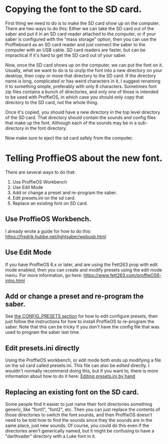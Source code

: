 # Copying the font to the SD card.

First thing we need to do is to make the SD card show up on the computer. There are two ways to do this: Either we can take the SD card out of the saber and put it in an SD card reader attached to the computer, or if your saber is configured with the "mass storage" option, then you can use the Proffieboard as an SD card reader and just connect the saber to the computer with an USB cable. SD card readers are faster, but can be impractical if it's hard to get the SD card out of your saber.

Now, once the SD card shows up on the computer, we can put the font on it. Usually, what we want to do is to unzip the font into a new directory on your desktop, then copy or move that directory to the SD card. If the directory name is long, complicated or has weird characters in it, I suggest renaming it to something simple, preferably with only 8 characters. Sometimes font zip files contains a bunch of directories, and only one of those is intended to be used with ProffieOS, in which case you should only copy that directory to the SD card, not the whole thing.

Once it's copied, you should have a new directory in the top level directory of the SD card. That directory should contain the sounds and config files that make up the font. Although each of the sounds may be in a sub-directory in the font directory.

Now make sure to eject the sd card safely from the computer.

# Telling ProffieOS about the new font.

There are several ways to do that:
1. Use ProffieOS Workbench
2. Use Edit Mode
3. Add or change a preset and re-program the saber.
4. Edit presets.ini on the sd card.
5. Replace an existing font on SD card.

## Use ProffieOS Workbench.

I already wrote a guide for how to do this: https://fredrik.hubbe.net/lightsaber/webusb.html

## Use Edit Mode

If you have ProffieOS 6.x or later, and are using the Fett263 prop with edit mode enabled, then you can create and modify presets using the edit mode menu. For more information, go here: https://www.fett263.com/proffieOS6-intro.html

## Add or change a preset and re-program the saber.

See [the CONFIG_PRESETS section](the-config_presets-section.md) for how to edit configure presets, then just follow the instructions for how to install ProffieOS to re-program the saber. Note that this can be tricky if you don't have the config file that was used to program the saber last time.

## Edit presets.ini directly

Using the ProffieOS workbench, or edit mode both ends up modifying a file on the sd card called presets.ini. This file can also be edited directly. I wouldn't normally recommend doing this, but if you want to, there is more information about how to do it here: [Editing presets.ini by hand](editing-presets.ini-by-hand.md)

## Replacing an existing font on the SD card.

Some people find it easier to just name their font directories something generic, like "font1", "font2", etc. Then you can just replace the contents of those directories to switch the font sounds, and then ProffieOS doesn't need to be told how to find the sounds since they the sounds are in the same place, just new sounds. Of course, you could do this even if the directories aren't generically named, but it might be confusing to have a "darthvader" directory with a Luke font in it.

